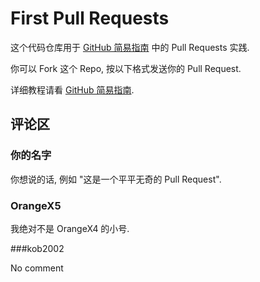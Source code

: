 # First Pull Requests

这个代码仓库用于 [GitHub 简易指南](https://github.com/OrangeX4/GitHub-Tutorials) 中的 Pull Requests 实践.

你可以 Fork 这个 Repo, 按以下格式发送你的 Pull Request.

详细教程请看 [GitHub 简易指南](https://github.com/OrangeX4/GitHub-Tutorials).

## 评论区

### 你的名字

你想说的话, 例如 "这是一个平平无奇的 Pull Request".

### OrangeX5

我绝对不是 OrangeX4 的小号.

###kob2002

No comment

